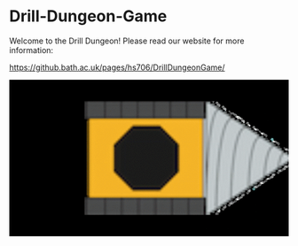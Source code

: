 # Drill-Dungeon-Game

Welcome to the Drill Dungeon! Please read our website for more information:

https://github.bath.ac.uk/pages/hs706/DrillDungeonGame/

![](website/docs/gifs/drill_v2_2.gif)
